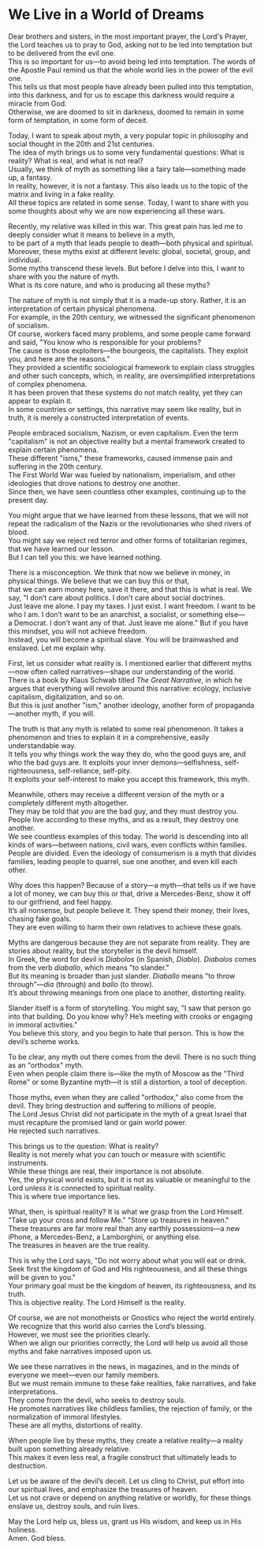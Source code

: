 # We Live in a World of Dreams

Dear brothers and sisters, in the most important prayer, the Lord's Prayer, the Lord teaches us to pray to God, asking not to be led into temptation but to be delivered from the evil one.  
This is so important for us—to avoid being led into temptation. The words of the Apostle Paul remind us that the whole world lies in the power of the evil one.  
This tells us that most people have already been pulled into this temptation, into this darkness, and for us to escape this darkness would require a miracle from God.  
Otherwise, we are doomed to sit in darkness, doomed to remain in some form of temptation, in some form of deceit.  

Today, I want to speak about myth, a very popular topic in philosophy and social thought in the 20th and 21st centuries.  
The idea of myth brings us to some very fundamental questions: What is reality? What is real, and what is not real?  
Usually, we think of myth as something like a fairy tale—something made up, a fantasy.  
In reality, however, it is not a fantasy. This also leads us to the topic of the matrix and living in a fake reality.  
All these topics are related in some sense. Today, I want to share with you some thoughts about why we are now experiencing all these wars.  

Recently, my relative was killed in this war. This great pain has led me to deeply consider what it means to believe in a myth,  
to be part of a myth that leads people to death—both physical and spiritual.  
Moreover, these myths exist at different levels: global, societal, group, and individual.  
Some myths transcend these levels. But before I delve into this, I want to share with you the nature of myth.  
What is its core nature, and who is producing all these myths?  

The nature of myth is not simply that it is a made-up story. Rather, it is an interpretation of certain physical phenomena.  
For example, in the 20th century, we witnessed the significant phenomenon of socialism.  
Of course, workers faced many problems, and some people came forward and said, "You know who is responsible for your problems?  
The cause is those exploiters—the bourgeois, the capitalists. They exploit you, and here are the reasons."  
They provided a scientific sociological framework to explain class struggles and other such concepts, which, in reality, are oversimplified interpretations of complex phenomena.  
It has been proven that these systems do not match reality, yet they can appear to explain it.  
In some countries or settings, this narrative may seem like reality, but in truth, it is merely a constructed interpretation of events.  

People embraced socialism, Nazism, or even capitalism. Even the term "capitalism" is not an objective reality but a mental framework created to explain certain phenomena.  
These different "isms," these frameworks, caused immense pain and suffering in the 20th century.  
The First World War was fueled by nationalism, imperialism, and other ideologies that drove nations to destroy one another.  
Since then, we have seen countless other examples, continuing up to the present day.  

You might argue that we have learned from these lessons, that we will not repeat the radicalism of the Nazis or the revolutionaries who shed rivers of blood.  
You might say we reject red terror and other forms of totalitarian regimes, that we have learned our lesson.  
But I can tell you this: we have learned nothing.

There is a misconception. We think that now we believe in money, in physical things. We believe that we can buy this or that,  
that we can earn money here, save it there, and that this is what is real. We say, "I don’t care about politics. I don’t care about social doctrines.  
Just leave me alone. I pay my taxes. I just exist. I want freedom. I want to be who I am. I don’t want to be an anarchist, a socialist, or something else—  
a Democrat. I don’t want any of that. Just leave me alone." But if you have this mindset, you will not achieve freedom.  
Instead, you will become a spiritual slave. You will be brainwashed and enslaved. Let me explain why.  

First, let us consider what reality is. I mentioned earlier that different myths—now often called narratives—shape our understanding of the world.  
There is a book by Klaus Schwab titled *The Great Narrative*, in which he argues that everything will revolve around this narrative: ecology, inclusive capitalism, digitalization, and so on.  
But this is just another "ism," another ideology, another form of propaganda—another myth, if you will.  

The truth is that any myth is related to some real phenomenon. It takes a phenomenon and tries to explain it in a comprehensive, easily understandable way.  
It tells you why things work the way they do, who the good guys are, and who the bad guys are. It exploits your inner demons—selfishness, self-righteousness, self-reliance, self-pity.  
It exploits your self-interest to make you accept this framework, this myth.  

Meanwhile, others may receive a different version of the myth or a completely different myth altogether.  
They may be told that *you* are the bad guy, and they must destroy you.  
People live according to these myths, and as a result, they destroy one another.  
We see countless examples of this today. The world is descending into all kinds of wars—between nations, civil wars, even conflicts within families.  
People are divided. Even the ideology of consumerism is a myth that divides families, leading people to quarrel, sue one another, and even kill each other.  

Why does this happen? Because of a story—a myth—that tells us if we have a lot of money, we can buy this or that, drive a Mercedes-Benz, show it off to our girlfriend, and feel happy.  
It’s all nonsense, but people believe it. They spend their money, their lives, chasing fake goals.  
They are even willing to harm their own relatives to achieve these goals.  

Myths are dangerous because they are not separate from reality. They are stories about reality, but the storyteller is the devil himself.  
In Greek, the word for devil is *Diabolos* (in Spanish, *Diablo*). *Diabolos* comes from the verb *diaballo*, which means "to slander."  
But its meaning is broader than just slander. *Diaballo* means "to throw through"—*dia* (through) and *ballo* (to throw).  
It’s about throwing meanings from one place to another, distorting reality.  

Slander itself is a form of storytelling. You might say, "I saw that person go into that building. Do you know why? He’s meeting with crooks or engaging in immoral activities."  
You believe this story, and you begin to hate that person. This is how the devil’s scheme works.  

To be clear, any myth out there comes from the devil. There is no such thing as an "orthodox" myth.  
Even when people claim there is—like the myth of Moscow as the "Third Rome" or some Byzantine myth—it is still a distortion, a tool of deception.

Those myths, even when they are called "orthodox," also come from the devil. They bring destruction and suffering to millions of people.  
The Lord Jesus Christ did not participate in the myth of a great Israel that must recapture the promised land or gain world power.  
He rejected such narratives.  

This brings us to the question: What is reality?  
Reality is not merely what you can touch or measure with scientific instruments.  
While these things are real, their importance is not absolute.  
Yes, the physical world exists, but it is not as valuable or meaningful to the Lord unless it is connected to spiritual reality.  
This is where true importance lies.  

What, then, is spiritual reality? It is what we grasp from the Lord Himself.  
"Take up your cross and follow Me." "Store up treasures in heaven."  
These treasures are far more real than any earthly possessions—a new iPhone, a Mercedes-Benz, a Lamborghini, or anything else.  
The treasures in heaven are the true reality.  

This is why the Lord says, "Do not worry about what you will eat or drink. Seek first the kingdom of God and His righteousness, and all these things will be given to you."  
Your primary goal must be the kingdom of heaven, its righteousness, and its truth.  
This is objective reality. The Lord Himself is the reality.  

Of course, we are not monotheists or Gnostics who reject the world entirely.  
We recognize that this world also carries the Lord’s blessing.  
However, we must see the priorities clearly.  
When we align our priorities correctly, the Lord will help us avoid all those myths and fake narratives imposed upon us.  

We see these narratives in the news, in magazines, and in the minds of everyone we meet—even our family members.  
But we must remain immune to these fake realities, fake narratives, and fake interpretations.  
They come from the devil, who seeks to destroy souls.  
He promotes narratives like childless families, the rejection of family, or the normalization of immoral lifestyles.  
These are all myths, distortions of reality.  

When people live by these myths, they create a relative reality—a reality built upon something already relative.  
This makes it even less real, a fragile construct that ultimately leads to destruction.  

Let us be aware of the devil’s deceit. Let us cling to Christ, put effort into our spiritual lives, and emphasize the treasures of heaven.  
Let us not crave or depend on anything relative or worldly, for these things enslave us, destroy souls, and ruin lives.  

May the Lord help us, bless us, grant us His wisdom, and keep us in His holiness.  
Amen. God bless.

